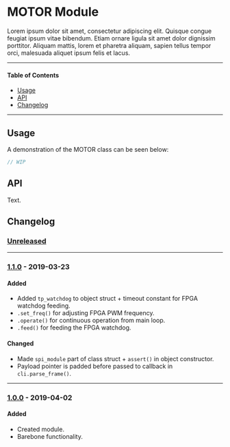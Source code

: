 # MOTOR Module
Lorem ipsum dolor sit amet, consectetur adipiscing elit. Quisque congue feugiat ipsum vitae bibendum. Etiam ornare ligula sit amet dolor dignissim porttitor. Aliquam mattis, lorem et pharetra aliquam, sapien tellus tempor orci, malesuada aliquet ipsum felis et lacus.

<!-- ----------------------------------------------------------------------------------------- -->

---

#### Table of Contents

- [Usage](#usage)
- [API](#api)
- [Changelog](#changelog)

---

<!-- ----------------------------------------------------------------------------------------- -->

## Usage
A demonstration of the MOTOR class can be seen below:

```cpp
// WIP
```

<!-- ----------------------------------------------------------------------------------------- -->

## API
Text.

<!-- ----------------------------------------------------------------------------------------- -->

## Changelog

### [Unreleased]

<!-- #### Known Issues -->


<!-- #### Todo
- Item. -->

---

<!-- ----------------------------------------------------------------------------------------- -->

### [1.1.0] - 2019-03-23

#### Added
- Added `tp_watchdog` to object struct + timeout constant for FPGA watchdog feeding.
- `.set_freq()` for adjusting FPGA PWM frequency.
- `.operate()` for continuous operation from main loop.
- `.feed()` for feeding the FPGA watchdog.

#### Changed
- Made `spi_module` part of class struct + `assert()` in object constructor.
- Payload pointer is padded before passed to callback in `cli.parse_frame()`.

---

<!-- ----------------------------------------------------------------------------------------- -->

### [1.0.0] - 2019-04-02

#### Added
- Created module.
- Barebone functionality.

<!-- ----------------------------------------------------------------------------------------- -->

[Unreleased]: #changelog
[1.2.0]: #changelog
[1.1.0]: #changelog
[1.0.0]: #changelog
